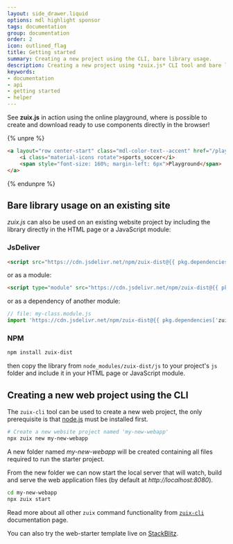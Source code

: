 ```yaml
---
layout: side_drawer.liquid
options: mdl highlight sponsor
tags: documentation
group: documentation
order: 2
icon: outlined_flag
title: Getting started
summary: Creating a new project using the CLI, bare library usage.
description: Creating a new project using *zuix.js* CLI tool and bare library usage.
keywords:
- documentation
- api
- getting started
- helper
---
```


See **zuix.js** in action using the online playground, where is possible to create and download 
ready to use components directly in the browser!

{% unpre %}
```html
<a layout="row center-start" class="mdl-color-text--accent" href="/playground/#/app/widgets/analog-clock">
    <i class="material-icons rotate">sports_soccer</i>
    <span style="font-size: 160%; margin-left: 6px">Playground</span>
</a>
```
{% endunpre %}


## Bare library usage on an existing site

*zuix.js* can also be used on an existing website project by including the library directly in the HTML page or a JavaScript
module:

### JsDeliver

```html
<script src="https://cdn.jsdelivr.net/npm/zuix-dist@{{ pkg.dependencies['zuix-dist'] | remove_first: '^' }}"></script>
```

or as a module:

```html
<script type="module" src="https://cdn.jsdelivr.net/npm/zuix-dist@{{ pkg.dependencies['zuix-dist'] | remove_first: '^' }}/js/zuix.module.min.js"></script>
```

or as a dependency of another module:

```js
// file: my-class.module.js
import 'https://cdn.jsdelivr.net/npm/zuix-dist@{{ pkg.dependencies['zuix-dist'] | remove_first: '^' }}/js/zuix.module.min.js'; 
```


### NPM

```bash
npm install zuix-dist
```

then copy the library from `node_modules/zuix-dist/js` to your project's `js` folder and include it in your HTML page or
JavaScript module.


## Creating a new web project using the CLI

The `zuix-cli` tool can be used to create a new web project, the only prerequisite is that
[node.js](https://nodejs.org/en/download/package-manager) must be installed first.

```bash
# Create a new website project named 'my-new-webapp'
npx zuix new my-new-webapp
```

A new folder named *my-new-webapp* will be created containing all files required to run the starter project.

From the new folder we can now start the local server that will watch, build and serve the web application files (by
default at *http://localhost:8080*).

```bash
cd my-new-webapp
npx zuix start
```

Read more about all other `zuix` command functionality from [`zuix-cli`](../cli/) documentation page.

You can also try the web-starter template live on [StackBlitz](https://stackblitz.com/github/zuixjs/zuix-web-starter?terminal=start).
